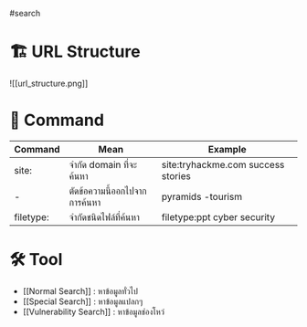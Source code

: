 #search
# 🏗️ URL Structure
![[url_structure.png]]
# 📃 Command

| **Command** | **Mean**                      | **Example**                        |
| ----------- | ----------------------------- | ---------------------------------- |
| site:       | จำกัด domain ที่จะค้นหา       | site:tryhackme.com success stories |
| -           | ตัดข้อความนี้ออกไปจากการค้นหา | pyramids -tourism                  |
| filetype:   | จำกัดชนิดไฟล์ที่ค้นหา         | filetype:ppt cyber security        |
# 🛠️ Tool
- [[Normal Search]] : หาข้อมูลทั่วไป
- [[Special Search]] : หาข้อมูลแปลกๆ
- [[Vulnerability Search]] : หาข้อมูลช่องโหว่